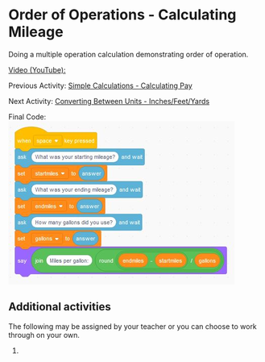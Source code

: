 # Order of Operations - Calculating Mileage

Doing a multiple operation calculation demonstrating order of operation.

[Video (YouTube):](https://youtu.be/osZqYKOklIQ)

Previous Activity: [Simple Calculations - Calculating Pay](https://github.com/teachintech90/math.code/blob/main/Scratch/001-Calc-Pay/README.md)

Next Activity: [Converting Between Units - Inches/Feet/Yards](https://github.com/teachintech90/math.code/blob/main/Scratch/Converting-Between-Units/README.md)

Final Code:
<img src="MPG-final.JPG">

## Additional activities

The following may be assigned by your teacher or you can choose to work through on your own.

1. 
